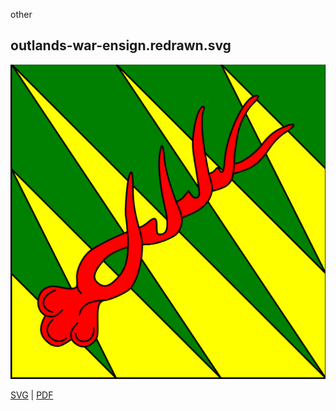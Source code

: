other

## outlands-war-ensign.redrawn.svg

![outlands-war-ensign.redrawn.svg](outlands-war-ensign.redrawn.svg)

[SVG](outlands-war-ensign.redrawn.svg) | [PDF](outlands-war-ensign.redrawn.pdf)

